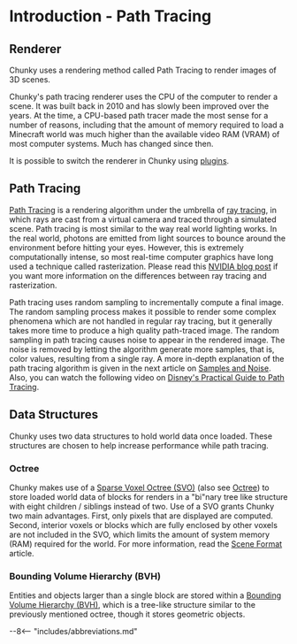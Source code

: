 # Introduction - Path Tracing

## Renderer

Chunky uses a rendering method called Path Tracing to render images of 3D scenes.

Chunky's path tracing renderer uses the CPU of the computer to render a scene. It was built back in 2010 and has slowly been improved over the years. At the time, a CPU-based path tracer made the most sense for a number of reasons, including that the amount of memory required to load a Minecraft world was much higher than the available video RAM (VRAM) of most computer systems. Much has changed since then.

It is possible to switch the renderer in Chunky using [plugins](../../../plugins/chunky_plugins).

## Path Tracing

<!-- Path Tracing articles for further expansion 
- https://pbr-book.org/3ed-2018/Light_Transport_I_Surface_Reflection/Path_Tracing
- http://www.graphics.stanford.edu/courses/cs348b-01/course29.hanrahan.pdf
- https://www.scratchapixel.com/lessons/3d-basic-rendering/global-illumination-path-tracing
-->

<a href="https://en.wikipedia.org/wiki/Path_tracing" target="_blank">Path Tracing</a> is a rendering algorithm under the umbrella of <a href="http://en.wikipedia.org/wiki/Ray_tracing_(graphics)" target="_blank">ray tracing</a>, in which rays are cast from a virtual camera and traced through a simulated scene. Path tracing is most similar to the way real world lighting works. In the real world, photons are emitted from light sources to bounce around the environment before hitting your eyes. However, this is extremely computationally intense, so most real-time computer graphics have long used a technique called rasterization. Please read this <a href="https://blogs.nvidia.com/blog/2022/03/23/what-is-path-tracing/" target="_blank">NVIDIA blog post</a> if you want more information on the differences between ray tracing and rasterization.

Path tracing uses random sampling to incrementally compute a final image. The random sampling process makes it possible to render some complex phenomena which are not handled in regular ray tracing, but it generally takes more time to produce a high quality path-traced image. The random sampling in path tracing causes noise to appear in the rendered image. The noise is removed by letting the algorithm generate more samples, that is, color values, resulting from a single ray. A more in-depth explanation of the path tracing algorithm is given in the next article on [Samples and Noise](../samples_and_noise). Also, you can watch the following video on <a href="https://www.youtube.com/watch?v=frLwRLS_ZR0" target="_blank">Disney's Practical Guide to Path Tracing</a>.

## Data Structures

Chunky uses two data structures to hold world data once loaded. These structures are chosen to help increase performance while path tracing.

### Octree

Chunky makes use of a <a href="https://en.wikipedia.org/wiki/Sparse_voxel_octree" target="_blank">Sparse Voxel Octree (SVO)</a> (also see <a href="https://en.wikipedia.org/wiki/Octree" target="_blank">Octree</a>) to store loaded world data of blocks for renders in a "bi"nary tree like structure with eight children / siblings instead of two. Use of a SVO grants Chunky two main advantages. First, only pixels that are displayed are computed. Second, interior voxels or blocks which are fully enclosed by other voxels are not included in the SVO, which limits the amount of system memory (RAM) required for the world. For more information, read the [Scene Format](../../../reference/technical/scene_format#octree) article.

### Bounding Volume Hierarchy (BVH)

Entities and objects larger than a single block are stored within a <a href="https://en.wikipedia.org/wiki/Bounding_volume_hierarchy" target="_blank">Bounding Volume Hierarchy (BVH)</a>, which is a tree-like structure similar to the previously mentioned octree, though it stores geometric objects.

--8<-- "includes/abbreviations.md"
